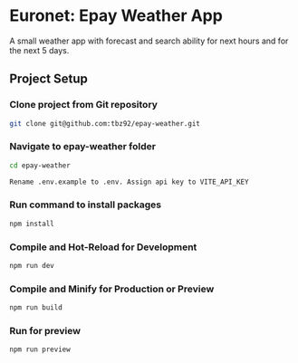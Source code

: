 # Euronet: Epay Weather App

A small weather app with forecast and search ability for next hours and for the next 5 days.

## Project Setup

### Clone project from Git repository
```sh
git clone git@github.com:tbz92/epay-weather.git
```

### Navigate to epay-weather folder
```sh
cd epay-weather
```

```sh
Rename .env.example to .env. Assign api key to VITE_API_KEY
```

### Run command to install packages
```sh
npm install
```

### Compile and Hot-Reload for Development
```sh
npm run dev
```

### Compile and Minify for Production or Preview
```sh
npm run build
```

### Run for preview
```sh
npm run preview
```
